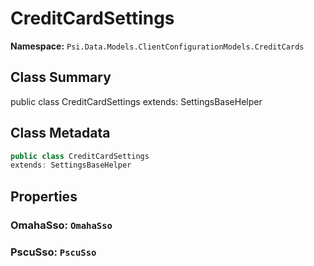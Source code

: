 # CreditCardSettings

**Namespace:** `Psi.Data.Models.ClientConfigurationModels.CreditCards`

## Class Summary

public class CreditCardSettings
extends: SettingsBaseHelper

## Class Metadata

```typescript
public class CreditCardSettings
extends: SettingsBaseHelper
```

## Properties

### OmahaSso: `OmahaSso`

### PscuSso: `PscuSso`
